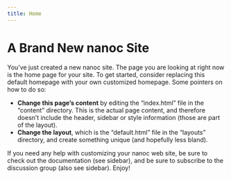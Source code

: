 ```yaml
---
title: Home
---
```


# A Brand New nanoc Site

You’ve just created a new nanoc site. The page you are looking at right now is the home page for your site. To get started, consider replacing this default homepage with your own customized homepage. Some pointers on how to do so:

* __Change this page’s content__ by editing the “index.html” file in the “content” directory. This is the actual page content, and therefore doesn’t include the header, sidebar or style information (those are part of the layout).
* __Change the layout__, which is the “default.html” file in the “layouts” directory, and create something unique (and hopefully less bland).

If you need any help with customizing your nanoc web site, be sure to check out the documentation (see sidebar), and be sure to subscribe to the discussion group (also see sidebar). Enjoy!

